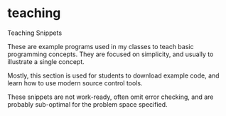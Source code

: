 # teaching
Teaching Snippets

These are example programs used in my classes to teach basic programming concepts.
They are focused on simplicity, and usually to illustrate a single concept.

Mostly, this section is used for students to download example code, and learn how to use modern source control tools.

These snippets are not work-ready, often omit error checking, and are probably sub-optimal for the problem space specified.
